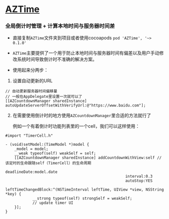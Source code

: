 # [AZTime](https://github.com/AlfredZY/AZTime)

### 全局倒计时管理 + 计算本地时间与服务器时间差

- 直接复制`AZTime`文件夹到项目或者使用cocoapods
`pod 'AZTime', '~> 0.1.0'`

- `AZTime`主要提供了一个用于防止本地时间与服务器时间有偏差以及用户手动修改系统时间导致倒计时不准确的解决方案。

- 使用起来分两步：

1. 设置自动更新的URL

 ``` objc
 // 自动更新服务器时间偏移量
 // 一般在AppDelegate里设置一次就可以了
 [[AZCountdownManager sharedInstance] autoUpdateServerOffsetWithVerifyUrl:@"https://www.baidu.com"];
 ```
 
2. 在需要使用倒计时的地方使用`AZCountdownManager`里合适的方法就行了

    例如一个有着倒计时功能列表里的一个cell，我们可以这样使用：


```objc
#import "TimerCell.h"

- (void)setModel:(TimeModel *)model {
    _model = model;
    __weak typeof(self) weakSelf = self;
    [[AZCountdownManager sharedInstance] addCountdownWithView:self // 该定时的生命跟随self（TimerCell）的生命周期
                                                 deadlineDate:model.date
                                                     interval:0.3
                                                     autoStop:YES
                                         leftTimeChangedBlock:^(NSTimeInterval leftTime, UIView *view, NSString *key) {
            __strong typeof(self) strongSelf = weakSelf;
            // update timer UI                   
    }];
}

```








